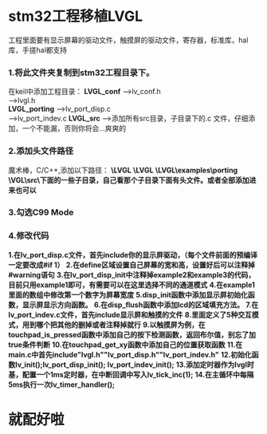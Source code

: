 # stm32工程移植LVGL
工程里面要有显示屏幕的驱动文件，触摸屏的驱动文件，寄存器，标准库，hal库，手搓hal都支持

### 1.将此文件夹复制到stm32工程目录下。
在keil中添加工程目录：
**LVGL_conf**
-->lv_conf.h   
-->lvgl.h  
**LVGL_porting**
-->lv_port_disp.c  
-->lv_port_indev.c 
**LVGL_src**
-->添加所有src目录，子目录下的.c 文件，仔细添加，一个不能漏，否则你将会...爽爽的

### 2.添加头文件路径
魔术棒，C/C++,添加以下路径：
**\LVGL**
**\LVGL**
**\LVGL\examples\porting** 
**\VGL\src\下面的一些子目录，自己看那个子目录下面有头文件。或者全部添加进来也可以**

### 3.勾选C99 Mode

### 4.修改代码
**1.在lv_port_disp.c文件，首先include你的显示屏驱动，（每个文件前面的预编译一定要改成#if 1）** 
**2.在define区域设置自己屏幕的宽和高，设置好后可以注释掉#warning语句**
**3.在lv_port_disp_init中注释掉example2和example3的代码，目前只用example1即可，有需要可以在这里选择不同的通道模式**
**4.在example1里面的数组中修改第一个数字为屏幕宽度**
**5.disp_init函数中添加显示屏初始化函数，显示屏显示方向函数。**
**6.在disp_flush函数中添加lcd的区域填充方法。**
**7.在lv_port_indev.c文件，首先include显示屏和触摸的文件**
**8.里面定义了5种交互模式，用到哪个把其他的删掉或者注释掉就行**
**9.以触摸屏为例，在touchpad_is_pressed函数中添加自己的按下检测函数，返回布尔值，别忘了加true条件判断**
**10.在touchpad_get_xy函数中添加自己的位置获取函数**
**11.在main.c中首先include"lvgl.h""lv_port_disp.h""lv_port_indev.h"**
**12.初始化函数lv_init();lv_port_disp_init(); lv_port_indev_init();**
**13.添加定时器作为lvgl时基，配置一个1ms定时器，在中断回调中写入lv_tick_inc(1);**
**14.在主循环中每隔5ms执行一次lv_timer_handler();**

# 就配好啦
